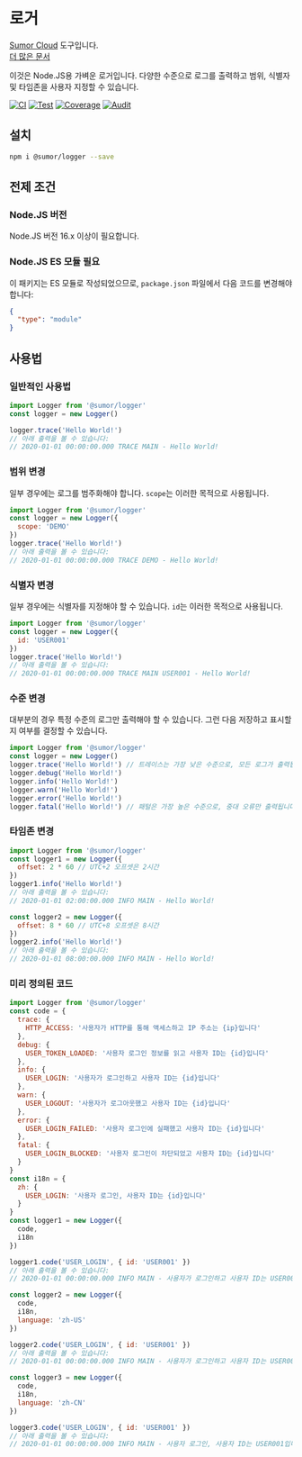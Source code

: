 # 로거

[Sumor Cloud](https://sumor.cloud) 도구입니다.  
[더 많은 문서](https://sumor.cloud/logger)

이것은 Node.JS용 가벼운 로거입니다.
다양한 수준으로 로그를 출력하고 범위, 식별자 및 타임존을 사용자 지정할 수 있습니다.

[![CI](https://github.com/sumor-cloud/logger/actions/workflows/ci.yml/badge.svg)](https://github.com/sumor-cloud/logger/actions/workflows/ci.yml)
[![Test](https://github.com/sumor-cloud/logger/actions/workflows/ut.yml/badge.svg)](https://github.com/sumor-cloud/logger/actions/workflows/ut.yml)
[![Coverage](https://github.com/sumor-cloud/logger/actions/workflows/coverage.yml/badge.svg)](https://github.com/sumor-cloud/logger/actions/workflows/coverage.yml)
[![Audit](https://github.com/sumor-cloud/logger/actions/workflows/audit.yml/badge.svg)](https://github.com/sumor-cloud/logger/actions/workflows/audit.yml)

## 설치

```bash
npm i @sumor/logger --save
```

## 전제 조건

### Node.JS 버전

Node.JS 버전 16.x 이상이 필요합니다.

### Node.JS ES 모듈 필요

이 패키지는 ES 모듈로 작성되었으므로, `package.json` 파일에서 다음 코드를 변경해야 합니다:

```json
{
  "type": "module"
}
```

## 사용법

### 일반적인 사용법

```js
import Logger from '@sumor/logger'
const logger = new Logger()

logger.trace('Hello World!')
// 아래 출력을 볼 수 있습니다:
// 2020-01-01 00:00:00.000 TRACE MAIN - Hello World!
```

### 범위 변경

일부 경우에는 로그를 범주화해야 합니다. `scope`는 이러한 목적으로 사용됩니다.

```js
import Logger from '@sumor/logger'
const logger = new Logger({
  scope: 'DEMO'
})
logger.trace('Hello World!')
// 아래 출력을 볼 수 있습니다:
// 2020-01-01 00:00:00.000 TRACE DEMO - Hello World!
```

### 식별자 변경

일부 경우에는 식별자를 지정해야 할 수 있습니다. `id`는 이러한 목적으로 사용됩니다.

```js
import Logger from '@sumor/logger'
const logger = new Logger({
  id: 'USER001'
})
logger.trace('Hello World!')
// 아래 출력을 볼 수 있습니다:
// 2020-01-01 00:00:00.000 TRACE MAIN USER001 - Hello World!
```

### 수준 변경

대부분의 경우 특정 수준의 로그만 출력해야 할 수 있습니다. 그런 다음 저장하고 표시할지 여부를 결정할 수 있습니다.

```js
import Logger from '@sumor/logger'
const logger = new Logger()
logger.trace('Hello World!') // 트레이스는 가장 낮은 수준으로, 모든 로그가 출력됩니다.
logger.debug('Hello World!')
logger.info('Hello World!')
logger.warn('Hello World!')
logger.error('Hello World!')
logger.fatal('Hello World!') // 패털은 가장 높은 수준으로, 중대 오류만 출력됩니다.
```

### 타임존 변경

```js
import Logger from '@sumor/logger'
const logger1 = new Logger({
  offset: 2 * 60 // UTC+2 오프셋은 2시간
})
logger1.info('Hello World!')
// 아래 출력을 볼 수 있습니다:
// 2020-01-01 02:00:00.000 INFO MAIN - Hello World!

const logger2 = new Logger({
  offset: 8 * 60 // UTC+8 오프셋은 8시간
})
logger2.info('Hello World!')
// 아래 출력을 볼 수 있습니다:
// 2020-01-01 08:00:00.000 INFO MAIN - Hello World!
```

### 미리 정의된 코드

```js
import Logger from '@sumor/logger'
const code = {
  trace: {
    HTTP_ACCESS: '사용자가 HTTP를 통해 액세스하고 IP 주소는 {ip}입니다'
  },
  debug: {
    USER_TOKEN_LOADED: '사용자 로그인 정보를 읽고 사용자 ID는 {id}입니다'
  },
  info: {
    USER_LOGIN: '사용자가 로그인하고 사용자 ID는 {id}입니다'
  },
  warn: {
    USER_LOGOUT: '사용자가 로그아웃했고 사용자 ID는 {id}입니다'
  },
  error: {
    USER_LOGIN_FAILED: '사용자 로그인에 실패했고 사용자 ID는 {id}입니다'
  },
  fatal: {
    USER_LOGIN_BLOCKED: '사용자 로그인이 차단되었고 사용자 ID는 {id}입니다'
  }
}
const i18n = {
  zh: {
    USER_LOGIN: '사용자 로그인, 사용자 ID는 {id}입니다'
  }
}
const logger1 = new Logger({
  code,
  i18n
})

logger1.code('USER_LOGIN', { id: 'USER001' })
// 아래 출력을 볼 수 있습니다:
// 2020-01-01 00:00:00.000 INFO MAIN - 사용자가 로그인하고 사용자 ID는 USER001입니다

const logger2 = new Logger({
  code,
  i18n,
  language: 'zh-US'
})

logger2.code('USER_LOGIN', { id: 'USER001' })
// 아래 출력을 볼 수 있습니다:
// 2020-01-01 00:00:00.000 INFO MAIN - 사용자가 로그인하고 사용자 ID는 USER001입니다

const logger3 = new Logger({
  code,
  i18n,
  language: 'zh-CN'
})

logger3.code('USER_LOGIN', { id: 'USER001' })
// 아래 출력을 볼 수 있습니다:
// 2020-01-01 00:00:00.000 INFO MAIN - 사용자 로그인, 사용자 ID는 USER001입니다
```